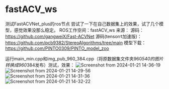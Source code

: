 # fastACV_ws
测试FastACVNet_plus的ros节点
尝试了一下在自己数据集上的效果，试了几个模型，感觉效果没那么稳定。
ROS工作空间：fastACV_ws
来源：
源码：https://github.com/gangweiX/Fast-ACVNet
源码(tensorrt加速版)：https://github.com/pcb9382/StereoAlgorithms/tree/main
模型下载：https://github.com/PINTO0309/PINTO_model_zoo

运行main_min.cpp和img_pub_960_384.cpp（将原数据集文件夹960*540的图片转换成960*384发布）测试，效果：
![Screenshot from 2024-01-21 14-36-19](https://github.com/HLkyss/fastACV_ws/assets/69629475/f6278b42-004d-4e94-acd8-6ace493ad2b7)
![Screenshot from 2024-01-21 14-29-56](https://github.com/HLkyss/fastACV_ws/assets/69629475/e8ac224b-ba66-4b17-a6c6-a53e2c6c889f)
![Screenshot from 2024-01-21 14-31-36](https://github.com/HLkyss/fastACV_ws/assets/69629475/d3d168c0-8d4b-48c7-8784-42f8ff163714)
![Screenshot from 2024-01-21 14-32-22](https://github.com/HLkyss/fastACV_ws/assets/69629475/7dafc63c-864e-4d2e-bc04-7a603fe0d9b7)
